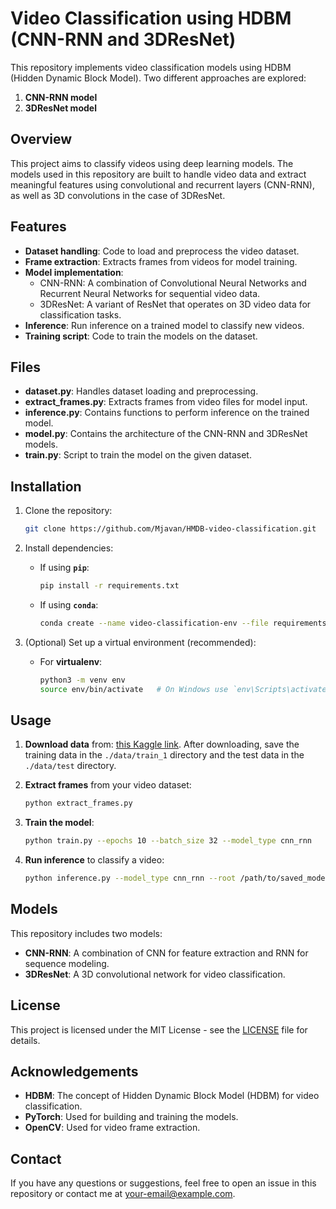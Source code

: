 # Video Classification using HDBM (CNN-RNN and 3DResNet)

This repository implements video classification models using HDBM (Hidden Dynamic Block Model). Two different approaches are explored:
1. **CNN-RNN model**
2. **3DResNet model**

## Overview

This project aims to classify videos using deep learning models. The models used in this repository are built to handle video data and extract meaningful features using convolutional and recurrent layers (CNN-RNN), as well as 3D convolutions in the case of 3DResNet.

## Features

- **Dataset handling**: Code to load and preprocess the video dataset.
- **Frame extraction**: Extracts frames from videos for model training.
- **Model implementation**:
  - CNN-RNN: A combination of Convolutional Neural Networks and Recurrent Neural Networks for sequential video data.
  - 3DResNet: A variant of ResNet that operates on 3D video data for classification tasks.
- **Inference**: Run inference on a trained model to classify new videos.
- **Training script**: Code to train the models on the dataset.

## Files

- **dataset.py**: Handles dataset loading and preprocessing.
- **extract_frames.py**: Extracts frames from video files for model input.
- **inference.py**: Contains functions to perform inference on the trained model.
- **model.py**: Contains the architecture of the CNN-RNN and 3DResNet models.
- **train.py**: Script to train the model on the given dataset.

## Installation

1. Clone the repository:
    ```bash
    git clone https://github.com/Mjavan/HMDB-video-classification.git
    ```

2. Install dependencies:
    - If using **`pip`**:
      ```bash
      pip install -r requirements.txt
      ```
    - If using **`conda`**:
      ```bash
      conda create --name video-classification-env --file requirements.txt
      ```

3. (Optional) Set up a virtual environment (recommended):
    - For **virtualenv**:
      ```bash
      python3 -m venv env
      source env/bin/activate   # On Windows use `env\Scripts\activate`
      ```

## Usage
1. **Download data** from:
    [this Kaggle link](https://www.kaggle.com/datasets/ashrafmahmud/test-hmdb-51?select=train_1).
   After downloading, save the training data in the `./data/train_1` directory and the test data in the `./data/test` directory.

2. **Extract frames** from your video dataset:
    ```bash
    python extract_frames.py 
    ```

3. **Train the model**:
    ```bash
    python train.py --epochs 10 --batch_size 32 --model_type cnn_rnn
    ```

4. **Run inference** to classify a video:
    ```bash
    python inference.py --model_type cnn_rnn --root /path/to/saved_model
    ```

## Models

This repository includes two models:

- **CNN-RNN**: A combination of CNN for feature extraction and RNN for sequence modeling.
- **3DResNet**: A 3D convolutional network for video classification.

## License

This project is licensed under the MIT License - see the [LICENSE](LICENSE) file for details.

## Acknowledgements

- **HDBM**: The concept of Hidden Dynamic Block Model (HDBM) for video classification.
- **PyTorch**: Used for building and training the models.
- **OpenCV**: Used for video frame extraction.

## Contact

If you have any questions or suggestions, feel free to open an issue in this repository or contact me at your-email@example.com.
